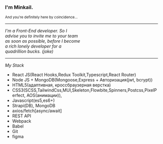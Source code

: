 ### I'm Minkail.

<sup>And you're definitely here by coincidence...</sup>

---

<div style="display: flex;">
<em style="width: 50%;">I'm a Front-End developer. So I advise you to invite me to your team as soon as possible, before I become a rich lonely developer for a quadrillion bucks. (joke) </em>
</div>

---

<em style="width: 50%;">My Stack</em>

- React JS(React Hooks,Redux Toolkit,Typescript,React Router)
- Node JS + MongoDB(Mongoose,Express + Авторизация(jwt, bcrypt))
- HTML5(адаптивная, кроссбраузерная верстка)
- CSS3(SCSS,TailwindCss,MUI,Skeleton,Flowbite,Spinners,Postcss,PixelPerfect, AOS(анимации)),
- Javascript(es5,es6+)
- Strapi(DB), MongoDB
- axios/fetch[async/await]
- REST API
- Webpack
- Babel
- Git
- figma
